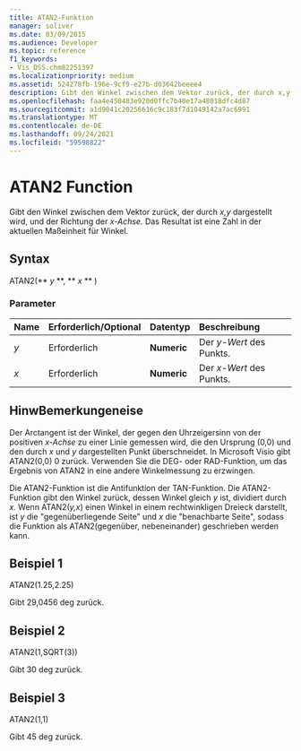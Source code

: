 ```yaml
---
title: ATAN2-Funktion
manager: soliver
ms.date: 03/09/2015
ms.audience: Developer
ms.topic: reference
f1_keywords:
- Vis_DSS.chm82251397
ms.localizationpriority: medium
ms.assetid: 524278fb-196e-9cf9-e27b-d03642beeee4
description: Gibt den Winkel zwischen dem Vektor zurück, der durch x,y dargestellt wird, und der Richtung der x-Achse. Das Resultat ist eine Zahl in der aktuellen Maßeinheit für Winkel.
ms.openlocfilehash: faa4e450483e920d0ffc7b40e17a48018dfc4d87
ms.sourcegitcommit: a1d9041c20256616c9c183f7d1049142a7ac6991
ms.translationtype: MT
ms.contentlocale: de-DE
ms.lasthandoff: 09/24/2021
ms.locfileid: "59598822"
---
```

# <a name="atan2-function"></a>ATAN2 Function

Gibt den Winkel zwischen dem Vektor zurück, der durch *x,y* dargestellt wird, und der Richtung der *x-Achse.* Das Resultat ist eine Zahl in der aktuellen Maßeinheit für Winkel. 
  
## <a name="syntax"></a>Syntax

ATAN2(** *y* **, ** *x* ** ) 
  
### <a name="parameters"></a>Parameter

|**Name**|**Erforderlich/Optional**|**Datentyp**|**Beschreibung**|
|:-----|:-----|:-----|:-----|
| _y_ <br/> |Erforderlich  <br/> |**Numeric** <br/> |Der  _y-Wert_ des Punkts.  <br/> |
| _x_ <br/> |Erforderlich  <br/> |**Numeric** <br/> |Der  _x-Wert_ des Punkts.  <br/> |
   
## <a name="remarks"></a>HinwBemerkungeneise

Der Arctangent ist der Winkel, der gegen den Uhrzeigersinn von der positiven  *x-Achse*  zu einer Linie gemessen wird, die den Ursprung (0,0) und den durch  *x*  und  *y*  dargestellten Punkt überschneidet. In Microsoft Visio gibt ATAN2(0,0) 0 zurück. Verwenden Sie die DEG- oder RAD-Funktion, um das Ergebnis von ATAN2 in eine andere Winkelmessung zu erzwingen. 
  
Die ATAN2-Funktion ist die Antifunktion der TAN-Funktion. Die ATAN2-Funktion gibt den Winkel zurück, dessen Winkel gleich *y* ist, dividiert durch *x.* Wenn ATAN2(*y,x*) einen Winkel in einem rechtwinkligen Dreieck darstellt, ist  *y*  die "gegenüberliegende Seite" und  *x*  die "benachbarte Seite", sodass die Funktion als ATAN2(gegenüber, nebeneinander) geschrieben werden kann. 
  
## <a name="example-1"></a>Beispiel 1

ATAN2(1.25,2.25)
  
Gibt 29,0456 deg zurück.
  
## <a name="example-2"></a>Beispiel 2

ATAN2(1,SQRT(3))
  
Gibt 30 deg zurück.
  
## <a name="example-3"></a>Beispiel 3

ATAN2(1,1)
  
Gibt 45 deg zurück.
  


